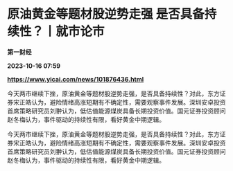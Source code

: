 # 原油黄金等题材股逆势走强 是否具备持续性？丨就市论市
**第一财经**

**2023-10-16 07:59**

**https://www.yicai.com/news/101876436.html**

今天两市继续下挫，原油黄金等题材股逆势走强，是否具备持续性？对此，东方证券宋正皓认为，避险情绪高涨短期有不确定性，需要观察事件发展。深圳安卓投资首席策略研究员刘翀认为，低估值能源煤炭具备长期投资价值。国元证券投资顾问赵冬梅认为，事件驱动的持续性有限，看好黄金中期逻辑。

今天两市继续下挫，原油黄金等题材股逆势走强，是否具备持续性？对此，东方证券宋正皓认为，避险情绪高涨短期有不确定性，需要观察事件发展。深圳安卓投资首席策略研究员刘翀认为，低估值能源煤炭具备长期投资价值。国元证券投资顾问赵冬梅认为，事件驱动的持续性有限，看好黄金中期逻辑。